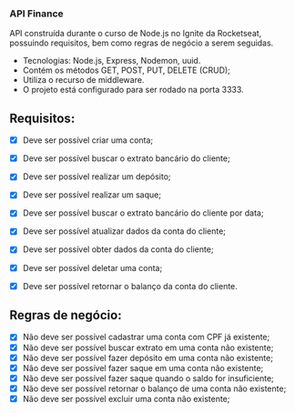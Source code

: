 ### API Finance

API construída durante o curso de Node.js no Ignite da Rocketseat, possuindo requisitos, bem como regras de negócio a serem seguidas.

- Tecnologias: Node.js, Express, Nodemon, uuid.
- Contém os métodos GET, POST, PUT, DELETE (CRUD);
- Utiliza o recurso de middleware.
- O projeto está configurado para ser rodado na porta 3333.

## Requisitos:

- [x] Deve ser possível criar uma conta;
- [x] Deve ser possível buscar o extrato bancário do cliente;
- [x] Deve ser possível realizar um depósito;
- [x] Deve ser possível realizar um saque;
- [x] Deve ser possível buscar o extrato bancário do cliente por data;
- [x] Deve ser possível atualizar dados da conta do cliente;
- [x] Deve ser possível obter dados da conta do cliente;
- [x] Deve ser possível deletar uma conta;
- [x] Deve ser possível retornar o balanço da conta do cliente.


## Regras de negócio:

- [x] Não deve ser possível cadastrar uma conta com CPF já existente;
- [x] Não deve ser possível buscar extrato em uma conta não existente;
- [x] Não deve ser possível fazer depósito em uma conta não existente;
- [x] Não deve ser possível fazer saque em uma conta não existente;
- [x] Não deve ser possível fazer saque quando o saldo for insuficiente;
- [x] Não deve ser possível retornar o balanço de uma conta não existente;
- [x] Não deve ser possível excluir uma conta não existente;